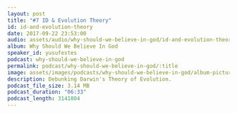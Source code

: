 ```yaml
---
layout: post
title: "#7 ID & Evolution Theory"
id: id-and-evolution-theory
date: 2017-09-22 23:53:00
audio: assets/audio/why-should-we-believe-in-god/id-and-evolution-theory.mp3
album: Why Should We Believe In God
speaker_id: yusufestes
podcast: why-should-we-believe-in-god
permalink: podcast/why-should-we-believe-in-god/:title
image: assets/images/podcasts/why-should-we-believe-in-god/album-picture-small.jpg
description: Debunking Darwin's Theory of Evolution.
podcast_file_size: 3.14 MB
podcast_duration: "06:33"
podcast_length: 3141804
---
```

